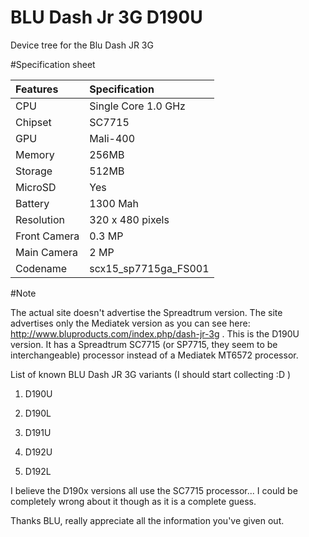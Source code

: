 # BLU Dash Jr 3G D190U
Device tree for the Blu Dash JR 3G

#Specification sheet

|Features       | Specification       |
| :-------------| :-------------------|
|CPU            | Single Core 1.0 GHz |
|Chipset        | SC7715              |
|GPU            | Mali-400            |
|Memory         | 256MB               |
|Storage        | 512MB               |
|MicroSD        | Yes                 |
|Battery        | 1300 Mah            |
|Resolution     | 320 x 480 pixels    |
|Front Camera   | 0.3 MP              |
|Main Camera    | 2 MP                |
|Codename       | scx15_sp7715ga_FS001|

#Note

The actual site doesn't advertise the Spreadtrum version. The site advertises only the Mediatek version as you can see here: http://www.bluproducts.com/index.php/dash-jr-3g .
This is the D190U version. It has a Spreadtrum SC7715 (or SP7715, they seem to be interchangeable) processor instead of a Mediatek MT6572 processor.


List of known BLU Dash JR 3G variants (I should start collecting :D )

1. D190U

2. D190L

3. D191U

4. D192U

5. D192L

I believe the D190x versions all use the SC7715 processor... I could be completely wrong about it though as it is a complete guess.

Thanks BLU, really appreciate all the information you've given out.

